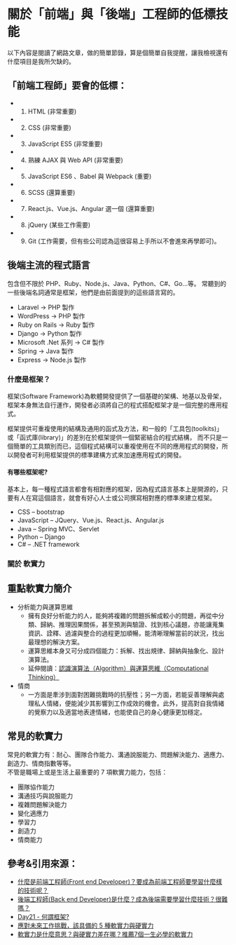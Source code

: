 # 關於「前端」與「後端」工程師的低標技能

以下內容是閱讀了網路文章，做的簡單節錄，算是個簡單自我提醒，讓我檢視還有什麼項目是我所欠缺的。

## 「前端工程師」要會的低標：
 * 1. HTML (非常重要)
 * 2. CSS (非常重要)
 * 3. JavaScript ES5 (非常重要) 
 * 4. 熟練 AJAX 與 Web API (非常重要) 
 * 5. JavaScript ES6 、Babel 與 Webpack (重要)
 * 6. SCSS (還算重要)
 * 7. React.js、Vue.js、Angular 選一個 (還算重要)
 * 8. jQuery (某些工作需要)
 * 9. Git (工作需要，但有些公司認為這很容易上手所以不會進來再學即可)。

## 後端主流的程式語言
包含但不限於 PHP、Ruby、Node.js、Java、Python、C#、Go...等。 
常聽到的一些後端名詞通常是框架，他們是由前面提到的這些語言寫的。
* Laravel -> PHP 製作
* WordPress -> PHP 製作 
* Ruby on Rails -> Ruby 製作
* Django -> Python 製作
* Microsoft .Net 系列 -> C# 製作
* Spring -> Java 製作
* Express -> Node.js 製作

### 什麼是框架？
框架(Software Framework)為軟體開發提供了一個基礎的架構、地基以及骨架，框架本身無法自行運作，開發者必須將自己的程式搭配框架才是一個完整的應用程式。<br>

框架提供可重複使用的結構及通用的函式及方法，和一般的「工具包(toolkits)」或「函式庫(library)」的差別在於框架提供一個緊密結合的程式結構，
而不只是一個簡單的工具類別而已，這個程式結構可以重複使用在不同的應用程式的開發，所以開發者可利用框架提供的標準建構方式來加速應用程式的開發。<br>

#### 有哪些框架呢?
基本上，每一種程式語言都會有相對應的框架，因為程式語言基本上是開源的，只要有人在寫這個語言，就會有好心人士或公司撰寫相對應的標準來建立框架。

* CSS – bootstrap
* JavaScript – JQuery、Vue.js、React.js、Angular.js
* Java – Spring MVC、Servlet
* Python – Django
* C# – .NET framework

### 關於 軟實力

## 重點軟實力簡介
* 分析能力與運算思維
  * 擁有良好分析能力的人，能夠將複雜的問題拆解成較小的問題，再從中分類、歸納、推理因果關係，甚至預測與驗證、找到核心議題，亦能讓蒐集資訊、詮釋、過濾與整合的過程更加順暢，能清晰理解當前的狀況，找出最理想的解決方案。
  * 運算思維本身又可分成四個能力：拆解、找出規律、歸納與抽象化、設計演算法。
   * 延伸閱讀：[認識演算法（Algorithm）與運算思維（Computational Thinking）](https://tw.alphacamp.co/blog/algorithm-and-computational-thinking)
* 情商
  * 一方面是牽涉到面對困難挑戰時的抗壓性；另一方面，若能妥善理解與處理私人情緒，便能減少其影響到工作成效的機會。此外，提高對自我情緒的覺察力以及適當地表達情緒，也能使自己的身心健康更加穩定。

## 常見的軟實力
常見的軟實力有：耐心、團隊合作能力、溝通說服能力、問題解決能力、適應力、創造力、情商指數等等。<br>
不管是職場上或是生活上最重要的 7 項軟實力能力，包括：
* 團隊協作能力
* 溝通技巧與說服能力
* 複雜問題解決能力
* 變化適應力
* 學習力
* 創造力
* 情商能力

## 參考&引用來源：
* [什麼是前端工程師(Front end Developer)？要成為前端工程師要學習什麼樣的技術呢？](https://progressbar.tw/posts/295)
* [後端工程師(Back end Developer)是什麼？成為後端需要學習什麼技術？很難嗎？](https://progressbar.tw/posts/305)
* [Day21 - 何謂框架?](https://ithelp.ithome.com.tw/articles/10248882)
* [應對未來工作挑戰，該具備的 5 種軟實力與硬實力](https://tw.alphacamp.co/blog/must-have-soft-skills)
* [軟實力是什麼意思？與硬實力差在哪？推薦7個一生必學的軟實力](https://sky-mba.com/learn-soft-skills/)
